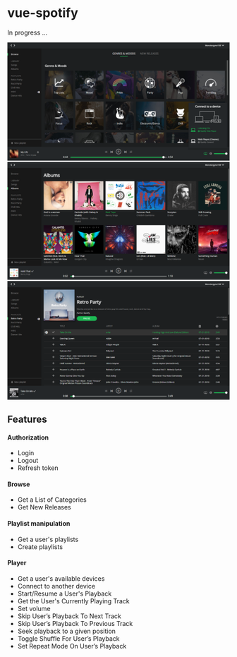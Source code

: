 # vue-spotify
In progress ...

![alt text](https://github.com/gk4m/vue-spotify/blob/master/public/example/BrowseView.png "Browse")
![alt text](https://github.com/gk4m/vue-spotify/blob/master/public/example/AlbumsView.png "Albums")
![alt text](https://github.com/gk4m/vue-spotify/blob/master/public/example/PlaylistView.png "Playlist")

## Features

#### Authorization
* Login
* Logout
* Refresh token

#### Browse
* Get a List of Categories
* Get New Releases

#### Playlist manipulation
* Get a user's playlists
* Create playlists

#### Player
* Get a user's available devices
* Connect to another device
* Start/Resume a User's Playback
* Get the User's Currently Playing Track
* Set volume
* Skip User’s Playback To Next Track
* Skip User’s Playback To Previous Track
* Seek playback to a given position
* Toggle Shuffle For User’s Playback
* Set Repeat Mode On User’s Playback
